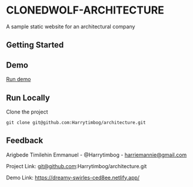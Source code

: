 # CLONEDWOLF-ARCHITECTURE
A sample static website for an architectural company
## Getting Started

## Demo    

[Run demo](https://dreamy-swirles-ced8ee.netlify.app/)

## Run Locally   

Clone the project

``` console
git clone git@github.com:Harrytimbog/architecture.git
```

## Feedback  

Arigbede Timilehin Emmanuel - @Harrytimbog - harriemannie@gmail.com

Project Link: git@github.com:Harrytimbog/architecture.git

Demo Link: https://dreamy-swirles-ced8ee.netlify.app/
